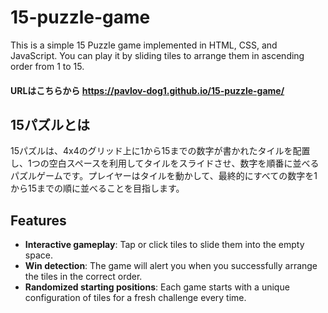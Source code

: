 # 15-puzzle-game
This is a simple 15 Puzzle game implemented in HTML, CSS, and JavaScript.
You can play it by sliding tiles to arrange them in ascending order from 1 to 15.

#### URLはこちらから https://pavlov-dog1.github.io/15-puzzle-game/

## 15パズルとは
15パズルは、4x4のグリッド上に1から15までの数字が書かれたタイルを配置し、1つの空白スペースを利用してタイルをスライドさせ、数字を順番に並べるパズルゲームです。プレイヤーはタイルを動かして、最終的にすべての数字を1から15までの順に並べることを目指します。

## Features
- **Interactive gameplay**: Tap or click tiles to slide them into the empty space.
- **Win detection**: The game will alert you when you successfully arrange the tiles in the correct order.
- **Randomized starting positions**: Each game starts with a unique configuration of tiles for a fresh challenge every time.
